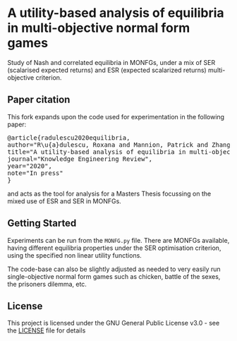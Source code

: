 # A utility-based analysis of equilibria in multi-objective normal form games

Study of Nash and correlated equilibria in MONFGs, under a mix of SER (scalarised expected returns) and ESR (expected scalarized returns) multi-objective criterion.

## Paper citation

This fork expands upon the code used for experimentation in the following paper:

<pre>
@article{radulescu2020equilibria,
author="R\u{a}dulescu, Roxana and Mannion, Patrick and Zhang, Yijie and Roijers, Diederik M. and Now{\'e}, Ann",
title="A utility-based analysis of equilibria in multi-objective normal form games",
journal="Knowledge Engineering Review",
year="2020",
note="In press"
}
</pre>

and acts as the tool for analysis for a Masters Thesis focussing on the mixed use of ESR and SER in MONFGs. 

## Getting Started

Experiments can be run from the `MONFG.py` file. There are  MONFGs available, having different equilibria properties under the SER optimisation criterion, using the specified non linear utility functions. 

The code-base can also be slightly adjusted as needed to very easily run single-objective normal form games such as chicken, battle of the sexes, the prisoners dilemma, etc. 


## License

This project is licensed under the GNU General Public License v3.0 - see the [LICENSE](LICENSE) file for details


